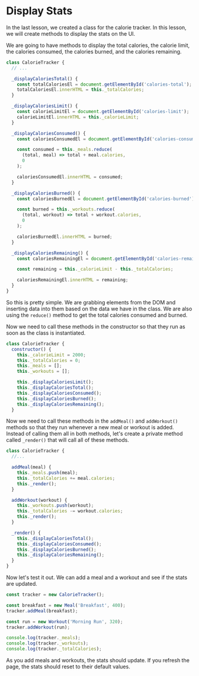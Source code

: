 # Display Stats

In the last lesson, we created a class for the calorie tracker. In this lesson, we will create methods to display the stats on the UI.

We are going to have methods to display the total calories, the calorie limit, the calories consumed, the calories burned, and the calories remaining.

```js
class CalorieTracker {
  // ...

  _displayCaloriesTotal() {
    const totalCaloriesEl = document.getElementById('calories-total');
    totalCaloriesEl.innerHTML = this._totalCalories;
  }

  _displayCaloriesLimit() {
    const calorieLimitEl = document.getElementById('calories-limit');
    calorieLimitEl.innerHTML = this._calorieLimit;
  }

  _displayCaloriesConsumed() {
    const caloriesConsumedEl = document.getElementById('calories-consumed');

    const consumed = this._meals.reduce(
      (total, meal) => total + meal.calories,
      0
    );

    caloriesConsumedEl.innerHTML = consumed;
  }

  _displayCaloriesBurned() {
    const caloriesBurnedEl = document.getElementById('calories-burned');

    const burned = this._workouts.reduce(
      (total, workout) => total + workout.calories,
      0
    );

    caloriesBurnedEl.innerHTML = burned;
  }

  _displayCaloriesRemaining() {
    const caloriesRemainingEl = document.getElementById('calories-remaining');

    const remaining = this._calorieLimit - this._totalCalories;

    caloriesRemainingEl.innerHTML = remaining;
  }
}
```

So this is pretty simple. We are grabbing elements from the DOM and inserting data into them based on the data we have in the class. We are also using the `reduce()` method to get the total calories consumed and burned.

Now we need to call these methods in the constructor so that they run as soon as the class is instantiated.

```js
class CalorieTracker {
  constructor() {
    this._calorieLimit = 2000;
    this._totalCalories = 0;
    this._meals = [];
    this._workouts = [];

    this._displayCaloriesLimit();
    this._displayCaloriesTotal();
    this._displayCaloriesConsumed();
    this._displayCaloriesBurned();
    this._displayCaloriesRemaining();
  }
```

Now we need to call these methods in the `addMeal()` and `addWorkout()` methods so that they run whenever a new meal or workout is added. Instead of calling them all in both methods, let's create a private method called `_render()` that will call all of these methods.

```js
class CalorieTracker {
  //...

  addMeal(meal) {
    this._meals.push(meal);
    this._totalCalories += meal.calories;
    this._render();
  }

  addWorkout(workout) {
    this._workouts.push(workout);
    this._totalCalories -= workout.calories;
    this._render();
  }

  _render() {
    this._displayCaloriesTotal();
    this._displayCaloriesConsumed();
    this._displayCaloriesBurned();
    this._displayCaloriesRemaining();
  }
}
```

Now let's test it out. We can add a meal and a workout and see if the stats are updated.

```js
const tracker = new CalorieTracker();

const breakfast = new Meal('Breakfast', 400);
tracker.addMeal(breakfast);

const run = new Workout('Morning Run', 320);
tracker.addWorkout(run);

console.log(tracker._meals);
console.log(tracker._workouts);
console.log(tracker._totalCalories);
```

As you add meals and workouts, the stats should update. If you refresh the page, the stats should reset to their default values.
